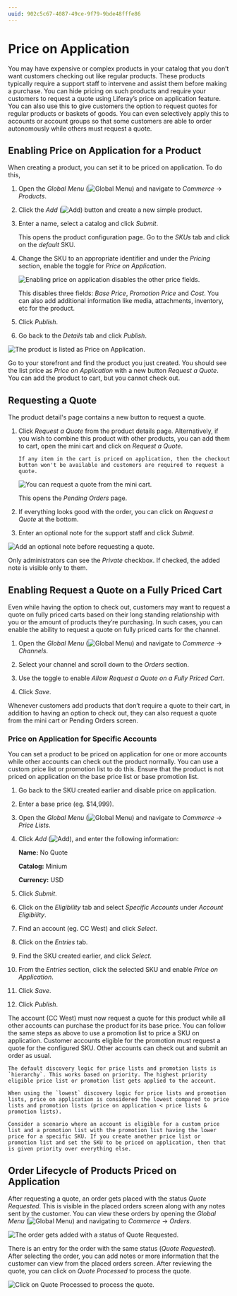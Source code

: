 ```yaml
---
uuid: 902c5c67-4087-49ce-9f79-9bde48fffe86
---
```

# Price on Application

You may have expensive or complex products in your catalog that you don’t want customers checking out like regular products. These products typically require a support staff to intervene and assist them before making a purchase. You can hide pricing on such products and require your customers to request a quote using Liferay’s price on application feature. You can also use this to give customers the option to request quotes for regular products or baskets of goods. You can even selectively apply this to accounts or account groups so that some customers are able to order autonomously while others must request a quote. 

## Enabling Price on Application for a Product

When creating a product, you can set it to be priced on application. To do this,

1. Open the *Global Menu* (![Global Menu](../../images/icon-applications-menu.png)) and navigate to *Commerce* &rarr; *Products*.

1. Click the *Add* (![Add](../../images/icon-add.png)) button and create a new simple product.

1. Enter a name, select a catalog and click *Submit*.

   This opens the product configuration page. Go to the *SKUs* tab and click on the *default* SKU.

1. Change the SKU to an appropriate identifier and under the *Pricing* section, enable the toggle for *Price on Application*.

   ![Enabling price on application disables the other price fields.](./price-on-application/images/01.png)

   This disables three fields: *Base Price*, *Promotion Price* and *Cost*. You can also add additional information like media, attachments, inventory, etc for the product.

1. Click *Publish*.

1. Go back to the *Details* tab and click *Publish*.

![The product is listed as Price on Application.](./price-on-application/images/02.png)

Go to your storefront and find the product you just created. You should see the list price as *Price on Application* with a new button *Request a Quote*. You can add the product to cart, but you cannot check out.

## Requesting a Quote

The product detail's page contains a new button to request a quote. 

1. Click *Request a Quote* from the product details page. Alternatively, if you wish to combine this product with other products, you can add them to cart, open the mini cart and click on *Request a Quote*. 

   ```{note}
   If any item in the cart is priced on application, then the checkout button won't be available and customers are required to request a quote. 
   ```

   ![You can request a quote from the mini cart.](./price-on-application/images/03.png)

   This opens the *Pending Orders* page. 

1. If everything looks good with the order, you can click on *Request a Quote* at the bottom.

1. Enter an optional note for the support staff and click *Submit*.

![Add an optional note before requesting a quote.](./price-on-application/images/04.png)

Only administrators can see the *Private* checkbox. If checked, the added note is visible only to them. 

## Enabling Request a Quote on a Fully Priced Cart

Even while having the option to check out, customers may want to request a quote on fully priced carts based on their long standing relationship with you or the amount of products they’re purchasing. In such cases, you can enable the ability to request a quote on fully priced carts for the channel. 

1. Open the *Global Menu* (![Global Menu](../../images/icon-applications-menu.png)) and navigate to *Commerce* &rarr; *Channels*.

1. Select your channel and scroll down to the *Orders* section.

1. Use the toggle to enable *Allow Request a Quote on a Fully Priced Cart*. 

1. Click *Save*.

Whenever customers add products that don’t require a quote to their cart, in addition to having an option to check out, they can also request a quote from the mini cart or Pending Orders screen. 

### Price on Application for Specific Accounts

You can set a product to be priced on application for one or more accounts while other accounts can check out the product normally. You can use a custom price list or promotion list to do this. Ensure that the product is not priced on application on the base price list or base promotion list. 

1. Go back to the SKU created earlier and disable price on application. 

1. Enter a base price (eg. $14,999).

1. Open the *Global Menu* (![Global Menu](../../images/icon-applications-menu.png)) and navigate to *Commerce* &rarr; *Price Lists*.

1. Click *Add* (![Add](../../images/icon-add.png)), and enter the following information:

   **Name:** No Quote

   **Catalog:** Minium

   **Currency:** USD

1. Click *Submit*. 

1. Click on the *Eligibility* tab and select *Specific Accounts* under *Account Eligibility*.

1. Find an account (eg. CC West) and click *Select*.

1. Click on the *Entries* tab.

1. Find the SKU created earlier, and click *Select*.

1. From the *Entries* section, click the selected SKU and enable *Price on Application*.

1. Click *Save*.

1. Click *Publish*.

The account (CC West) must now request a quote for this product while all other accounts can purchase the product for its base price. You can follow the same steps as above to use a promotion list to price a SKU on application. Customer accounts eligible for the promotion must request a quote for the configured SKU. Other accounts can check out and submit an order as usual.

```{important}
The default discovery logic for price lists and promotion lists is `hierarchy`. This works based on priority. The highest priority eligible price list or promotion list gets applied to the account. 

When using the `lowest` discovery logic for price lists and promotion lists, price on application is considered the lowest compared to price lists and promotion lists (price on application < price lists & promotion lists).

Consider a scenario where an account is eligible for a custom price list and a promotion list with the promotion list having the lower price for a specific SKU. If you create another price list or promotion list and set the SKU to be priced on application, then that is given priority over everything else.
```

## Order Lifecycle of Products Priced on Application

After requesting a quote, an order gets placed with the status *Quote Requested*. This is visible in the placed orders screen along with any notes sent by the customer. You can view these orders by opening the *Global Menu* (![Global Menu](../../images/icon-applications-menu.png)) and navigating to *Commerce* &rarr; *Orders*. 

![The order gets added with a status of Quote Requested.](./price-on-application/images/05.png)

There is an entry for the order with the same status (*Quote Requested*). After selecting the order, you can add notes or more information that the customer can view from the placed orders screen. After reviewing the quote, you can click on *Quote Processed* to process the quote. 

![Click on Quote Processed to process the quote.](./price-on-application/images/06.png)